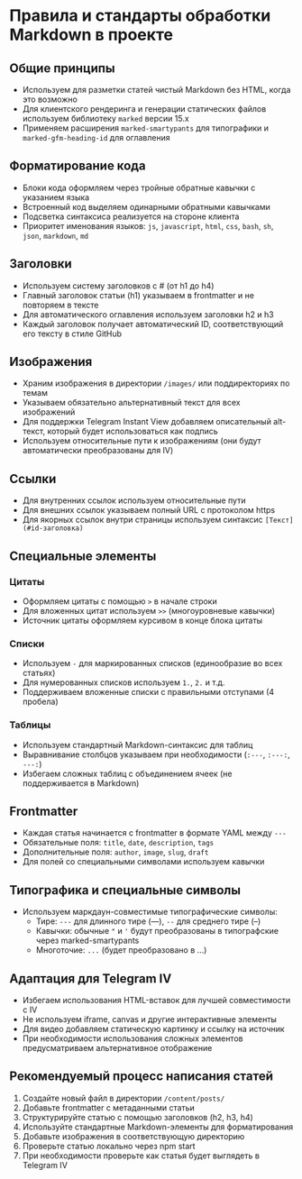 # Правила и стандарты обработки Markdown в проекте

## Общие принципы

- Используем для разметки статей чистый Markdown без HTML, когда это возможно
- Для клиентского рендеринга и генерации статических файлов используем библиотеку `marked` версии 15.x
- Применяем расширения `marked-smartypants` для типографики и `marked-gfm-heading-id` для оглавления

## Форматирование кода

- Блоки кода оформляем через тройные обратные кавычки с указанием языка
- Встроенный код выделяем одинарными обратными кавычками
- Подсветка синтаксиса реализуется на стороне клиента
- Приоритет именования языков: `js`, `javascript`, `html`, `css`, `bash`, `sh`, `json`, `markdown`, `md`

## Заголовки

- Используем систему заголовков с # (от h1 до h4)
- Главный заголовок статьи (h1) указываем в frontmatter и не повторяем в тексте
- Для автоматического оглавления используем заголовки h2 и h3
- Каждый заголовок получает автоматический ID, соответствующий его тексту в стиле GitHub

## Изображения

- Храним изображения в директории `/images/` или поддиректориях по темам
- Указываем обязательно альтернативный текст для всех изображений
- Для поддержки Telegram Instant View добавляем описательный alt-текст, который будет использоваться как подпись
- Используем относительные пути к изображениям (они будут автоматически преобразованы для IV)

## Ссылки

- Для внутренних ссылок используем относительные пути
- Для внешних ссылок указываем полный URL с протоколом https
- Для якорных ссылок внутри страницы используем синтаксис `[Текст](#id-заголовка)`

## Специальные элементы

### Цитаты

- Оформляем цитаты с помощью `>` в начале строки
- Для вложенных цитат используем `>>` (многоуровневые кавычки)
- Источник цитаты оформляем курсивом в конце блока цитаты

### Списки

- Используем `-` для маркированных списков (единообразие во всех статьях)
- Для нумерованных списков используем `1.`, `2.` и т.д.
- Поддерживаем вложенные списки с правильными отступами (4 пробела)

### Таблицы

- Используем стандартный Markdown-синтаксис для таблиц
- Выравнивание столбцов указываем при необходимости (`:---`, `:---:`, `---:`)
- Избегаем сложных таблиц с объединением ячеек (не поддерживается в Markdown)

## Frontmatter

- Каждая статья начинается с frontmatter в формате YAML между `---`
- Обязательные поля: `title`, `date`, `description`, `tags`
- Дополнительные поля: `author`, `image`, `slug`, `draft`
- Для полей со специальными символами используем кавычки

## Типографика и специальные символы

- Используем маркдаун-совместимые типографические символы:
  - Тире: `---` для длинного тире (—), `--` для среднего тире (–)
  - Кавычки: обычные `"` и `'` будут преобразованы в типографские через marked-smartypants
  - Многоточие: `...` (будет преобразовано в …)

## Адаптация для Telegram IV

- Избегаем использования HTML-вставок для лучшей совместимости с IV
- Не используем iframe, canvas и другие интерактивные элементы
- Для видео добавляем статическую картинку и ссылку на источник
- При необходимости использования сложных элементов предусматриваем альтернативное отображение

## Рекомендуемый процесс написания статей

1. Создайте новый файл в директории `/content/posts/`
2. Добавьте frontmatter с метаданными статьи
3. Структурируйте статью с помощью заголовков (h2, h3, h4)
4. Используйте стандартные Markdown-элементы для форматирования
5. Добавьте изображения в соответствующую директорию
6. Проверьте статью локально через npm start
7. При необходимости проверьте как статья будет выглядеть в Telegram IV 